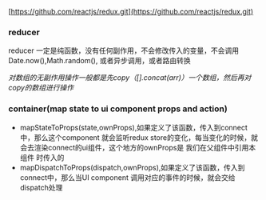 [https://github.com/reactjs/redux.git](https://github.com/reactjs/redux.git)
### reducer
reducer 一定是纯函数，没有任何副作用，不会修改传入的变量，不会调用Date.now(),Math.random(),
或者异步调用，或者路由转换

*对数组的无副作用操作一般都是先copy（[].concat(arr)）一个数组，然后再对copy的数组进行操作*

### container(map state to ui component props and action)

* mapStateToProps(state,ownProps),如果定义了该函数，传入到connect中，那么这个component
就会监听redux store的变化，每当变化的时候，就会去渲染connect的ui组件，这个地方的ownProps是
我们在父组件中引用本组件 时传入的
* mapDispatchToProps(dispatch,ownProps),如果定义了该函数，传入到connect中，那么当UI component
调用对应的事件的时候，就会交给dispatch处理
